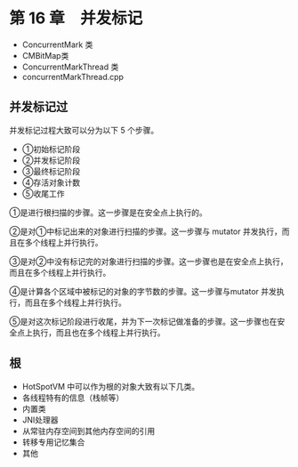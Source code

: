 # 第 16 章　并发标记

- ConcurrentMark 类
- CMBitMap类
- ConcurrentMarkThread 类
- concurrentMarkThread.cpp

## 并发标记过

并发标记过程大致可以分为以下 5 个步骤。

- ①初始标记阶段
- ②并发标记阶段
- ③最终标记阶段
- ④存活对象计数
- ⑤收尾工作

①是进行根扫描的步骤。这一步骤是在安全点上执行的。

②是对①中标记出来的对象进行扫描的步骤。这一步骤与 mutator 并发执行，而且在多个线程上并行执行。

③是对②中没有标记完的对象进行扫描的步骤。这一步骤也是在安全点上执行，而且在多个线程上并行执行。

④是计算各个区域中被标记的对象的字节数的步骤。这一步骤与mutator 并发执行，而且在多个线程上并行执行。

⑤是对这次标记阶段进行收尾，并为下一次标记做准备的步骤。这一步骤也在安全点上执行，而且也在多个线程上并行执行。

## 根

- HotSpotVM 中可以作为根的对象大致有以下几类。
- 各线程特有的信息（栈帧等）
- 内置类
- JNI处理器
- 从常驻内存空间到其他内存空间的引用
- 转移专用记忆集合
- 其他

